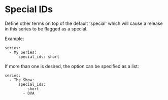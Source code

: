 # Special IDs

Define other terms on top of the default 'special' which will cause a release in this series to be flagged as a special.

Example:
```
series:
  - My Series:
      special_ids: short
```

If more than one is desired, the option can be specified as a list:
```
series:
  - The Show:
      special_ids:
        - short
        - OVA
```
